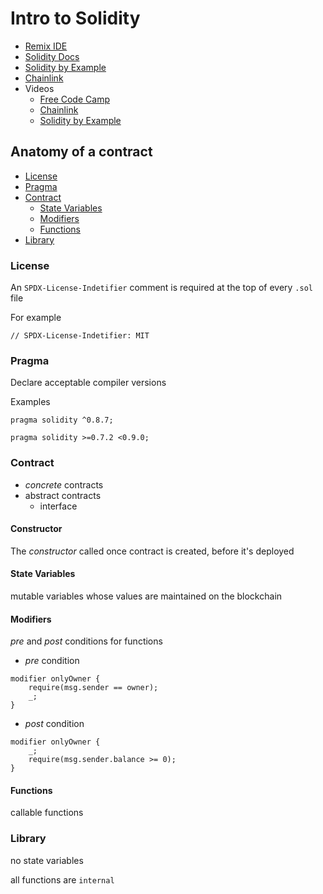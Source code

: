 # Intro to Solidity

- [Remix IDE](https://remix.ethereum.org)
- [Solidity Docs](https://docs.soliditylang.org)
- [Solidity by Example](https://solidity-by-example.org/)
- [Chainlink](https://docs.chain.link/ethereum/)
- Videos
  - [Free Code Camp](https://www.youtube.com/watch?v=gyMwXuJrbJQ)
  - [Chainlink](https://www.youtube.com/c/chainlink/videos)
  - [Solidity by Example](https://www.youtube.com/playlist?list=PLO5VPQH6OWdVQwpQfw9rZ67O6Pjfo6q-p)

## Anatomy of a contract

- [License](intro.md#license)
- [Pragma](intro.md#pragma)
- [Contract](intro.md#contract)
  - [State Variables](intro.md#state-variables)
  - [Modifiers](intro.md#modifiers)
  - [Functions](intro.md#functions)
- [Library](intro.md#library)

### License

An `SPDX-License-Indetifier` comment is required at the top of every `.sol` file

For example

```solidity
// SPDX-License-Indetifier: MIT
```

### Pragma

Declare acceptable compiler versions

Examples

```solidity
pragma solidity ^0.8.7;
```

```solidity
pragma solidity >=0.7.2 <0.9.0;
```

### Contract

- *concrete* contracts
- abstract contracts
  - interface

#### Constructor

The *constructor* called once contract is created, before it's deployed

#### State Variables

mutable variables whose values are maintained on the blockchain

#### Modifiers

*pre* and *post* conditions for functions

- *pre* condition

```solidity
modifier onlyOwner {
    require(msg.sender == owner);
    _;
}
```

- *post* condition

```solidity
modifier onlyOwner {
    _;
    require(msg.sender.balance >= 0);
}
```

#### Functions

callable functions

### Library

no state variables

all functions are `internal`
